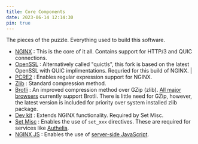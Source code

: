 ```yaml
---
title: Core Components
date: 2023-06-14 12:14:30
pin: true
---
```


The pieces of the puzzle. Everything used to build this software.

- [NGINX](https://hg.nginx.org/nginx) : This is the core of it all. Contains support for HTTP/3 and QUIC connections.
- [OpenSSL](https://github.com/quictls/openssl) : Alternatively called "quictls", this fork is based on the latest OpenSSL with QUIC implimentations. Requried for this build of NGINX. |
- [PCRE2](https://github.com/PCRE2Project/pcre2/releases/) : Enables regular expression support for NGINX.
- [Zlib](https://github.com/madler/zlib) : Standard compression method.
- [Brotli](https://github.com/google/ngx_brotli) : An improved compression method over GZip (zlib). [All major browsers](https://caniuse.com/?search=Brotli) currently support Brotli. There is little need for GZip, however, the latest version is included for priority over system installed zlib package.
- [Dev kit](https://github.com/vision5/ngx_devel_kit) : Extends NGINX functionality. Required by Set Misc.
- [Set Misc](https://github.com/openresty/set-misc-nginx-module) : Enables the use of `set_xxx` directives. These are required for services like [Authelia](https://www.authelia.com/integration/proxies/nginx/).
- [NGINX JS](https://hg.nginx.org/njs/) : Enables the use of [server-side JavaScript](https://www.nginx.com/blog/harnessing-power-convenience-of-javascript-for-each-request-with-nginx-javascript-module/).


